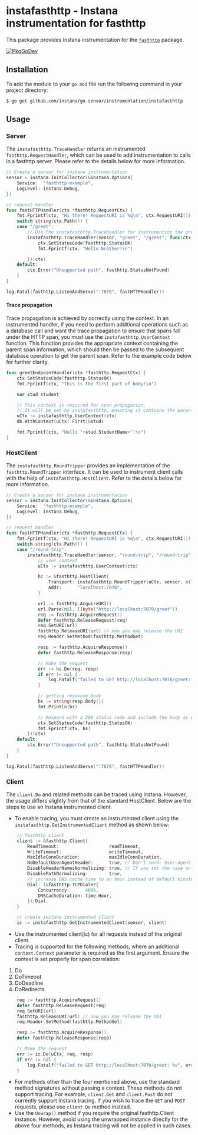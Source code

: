 instafasthttp - Instana instrumentation for fasthttp
=====================================

This package provides Instana instrumentation for the [`fasthttp`](https://pkg.go.dev/github.com/valyala/fasthttp) package.

[![PkgGoDev](https://pkg.go.dev/badge/github.com/instana/go-sensor/instrumentation/instafasthttp)](https://pkg.go.dev/badge/github.com/instana/go-sensor/instrumentation/instafasthttp)

Installation
------------

To add the module to your `go.mod` file run the following command in your project directory:

```bash
$ go get github.com/instana/go-sensor/instrumentation/instafasthttp
```

Usage
-----

### Server
The `instafasthttp.TraceHandler` returns an instrumented `fasthttp.RequestHandler`, which can be used to add instrumentation to calls in a fasthttp server. Please refer to the details below for more information.

```go
// Create a sensor for instana instrumentation
sensor = instana.InitCollector(&instana.Options{
	Service:  "fasthttp-example",
	LogLevel: instana.Debug,
})

// request handler
func fastHTTPHandler(ctx *fasthttp.RequestCtx) {
	fmt.Fprintf(ctx, "Hi there! RequestURI is %q\n", ctx.RequestURI())
	switch string(ctx.Path()) {
	case "/greet":
        // Use the instafasthttp.TraceHandler for instrumenting the greet handler
		instafasthttp.TraceHandler(sensor, "greet", "/greet", func(ctx *fasthttp.RequestCtx) {
			ctx.SetStatusCode(fasthttp.StatusOK)
			fmt.Fprintf(ctx, "Hello brother!\n")

		})(ctx)
	default:
		ctx.Error("Unsupported path", fasthttp.StatusNotFound)
	}
}

log.Fatal(fasthttp.ListenAndServe(":7070", fastHTTPHandler))

```

#### Trace propagation

Trace propagation is achieved by correctly using the context. In an instrumented handler, if you need to perform additional operations such as a database call and want the trace propagation to ensure that spans fall under the HTTP span, you must use the `instafasthttp.UserContext` function. This function provides the appropriate context containing the parent span information, which should then be passed to the subsequent database operation to get the parent span. Refer to the example code below for further clarity.

```go
func greetEndpointHandler(ctx *fasthttp.RequestCtx) {
	ctx.SetStatusCode(fasthttp.StatusOK)
	fmt.Fprintf(ctx, "This is the first part of body!\n")

	var stud student

	// This context is required for span propagation.
	// It will be set by instafasthttp, ensuring it contains the parent span info.
	uCtx := instafasthttp.UserContext(ctx)
	db.WithContext(uCtx).First(&stud)

	fmt.Fprintf(ctx, "Hello "+stud.StudentName+"!\n")
}
```

### HostClient

The `instafasthttp.RoundTripper` provides an implementation of the `fasthttp.RoundTripper` interface. It can be used to instrument client calls with the help of `instafasthttp.HostClient`. Refer to the details below for more information.

```go
// Create a sensor for instana instrumentation
sensor = instana.InitCollector(&instana.Options{
	Service:  "fasthttp-example",
	LogLevel: instana.Debug,
})

// request handler
func fastHTTPHandler(ctx *fasthttp.RequestCtx) {
	fmt.Fprintf(ctx, "Hi there! RequestURI is %q\n", ctx.RequestURI())
	switch string(ctx.Path()) {
	case "/round-trip":
		instafasthttp.TraceHandler(sensor, "round-trip", "/round-trip", func(ctx *fasthttp.RequestCtx) {
			// user context
			uCtx := instafasthttp.UserContext(ctx)

			hc := &fasthttp.HostClient{
				Transport: instafasthttp.RoundTripper(uCtx, sensor, nil),
				Addr:      "localhost:7070",
			}

			url := fasthttp.AcquireURI()
			url.Parse(nil, []byte("http://localhost:7070/greet"))
			req := fasthttp.AcquireRequest()
			defer fasthttp.ReleaseRequest(req)
			req.SetURI(url)
			fasthttp.ReleaseURI(url) // now you may release the URI
			req.Header.SetMethod(fasthttp.MethodGet)

			resp := fasthttp.AcquireResponse()
			defer fasthttp.ReleaseResponse(resp)

			// Make the request
			err := hc.Do(req, resp)
			if err != nil {
				log.Fatalf("failed to GET http://localhost:7070/greet: %s", err)
			}

			// getting response body
			bs := string(resp.Body())
			fmt.Println(bs)

			// Respond with a 200 status code and include the body as well
			ctx.SetStatusCode(fasthttp.StatusOK)
			fmt.Fprintf(ctx, bs)
		})(ctx)
	default:
		ctx.Error("Unsupported path", fasthttp.StatusNotFound)
	}
}

log.Fatal(fasthttp.ListenAndServe(":7070", fastHTTPHandler))

```
### Client 

The `client.Do` and related methods can be traced using Instana. However, the usage differs slightly from that of the standard HostClient. Below are the steps to use an Instana instrumented client.

- To enable tracing, you must create an instrumented client using the `instafasthttp.GetInstrumentedClient` method as shown below:

```go
	// fasthttp client
	client := &fasthttp.Client{
		ReadTimeout:                   readTimeout,
		WriteTimeout:                  writeTimeout,
		MaxIdleConnDuration:           maxIdleConnDuration,
		NoDefaultUserAgentHeader:      true, // Don't send: User-Agent: fasthttp
		DisableHeaderNamesNormalizing: true, // If you set the case on your headers correctly you can enable this
		DisablePathNormalizing:        true,
		// increase DNS cache time to an hour instead of default minute
		Dial: (&fasthttp.TCPDialer{
			Concurrency:      4096,
			DNSCacheDuration: time.Hour,
		}).Dial,
	}

	// create instana instrumented client
	ic := instafasthttp.GetInstrumentedClient(sensor, client)
```
- Use the instrumented client(ic) for all requests instead of the original client.
- Tracing is supported for the following methods, where an additional `context.Context` parameter is required as the first argument. Ensure the context is set properly for span correlation:
1. Do
2. DoTimeout
3. DoDeadline
4. DoRedirects

```go
	req := fasthttp.AcquireRequest()
	defer fasthttp.ReleaseRequest(req)
	req.SetURI(url)
	fasthttp.ReleaseURI(url) // now you may release the URI
	req.Header.SetMethod(fasthttp.MethodGet)

	resp := fasthttp.AcquireResponse()
	defer fasthttp.ReleaseResponse(resp)

	// Make the request
	err := ic.Do(uCtx, req, resp)
	if err != nil {
		log.Fatalf("failed to GET http://localhost:7070/greet: %s", err)
	}
```

- For methods other than the four mentioned above, use the standard method signatures without passing a context. These methods do not support tracing. For example, `client.Get` and `client.Post` do not currently support Instana tracing. If you wish to trace the `GET` and `POST` requests, please use `client.Do` method instead.
- Use the `Unwrap()` method if you require the original fasthttp.Client instance. However, avoid using the unwrapped instance directly for the above four methods, as Instana tracing will not be applied in such cases.
